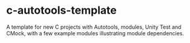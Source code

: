 # c-autotools-template

A template for new C projects with Autotools, modules, Unity Test and CMock,
with a few example modules illustrating module dependencies.
